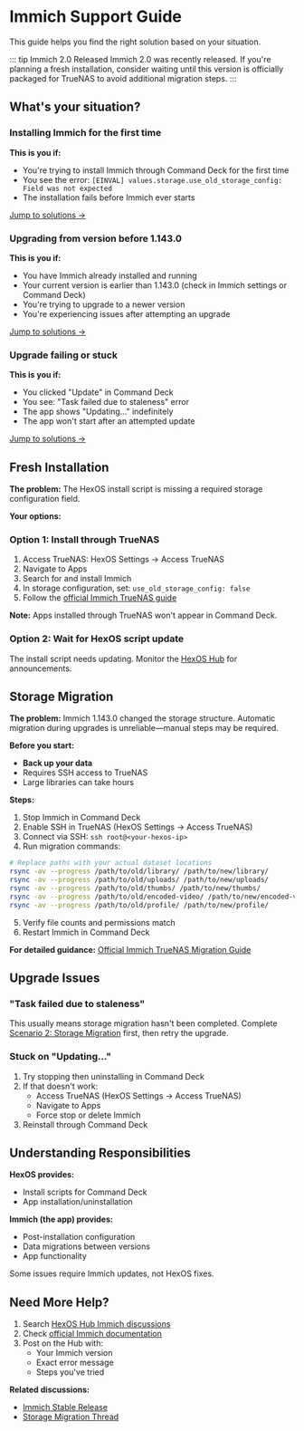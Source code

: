# Immich Support Guide

This guide helps you find the right solution based on your situation.

::: tip Immich 2.0 Released
Immich 2.0 was recently released. If you're planning a fresh installation, consider waiting until this version is officially packaged for TrueNAS to avoid additional migration steps.
:::

## What's your situation?

### Installing Immich for the first time
**This is you if:**
- You're trying to install Immich through Command Deck for the first time
- You see the error: `[EINVAL] values.storage.use_old_storage_config: Field was not expected`
- The installation fails before Immich ever starts

[Jump to solutions →](#fresh-installation)

### Upgrading from version before 1.143.0
**This is you if:**
- You have Immich already installed and running
- Your current version is earlier than 1.143.0 (check in Immich settings or Command Deck)
- You're trying to upgrade to a newer version
- You're experiencing issues after attempting an upgrade

[Jump to solutions →](#storage-migration)

### Upgrade failing or stuck
**This is you if:**
- You clicked "Update" in Command Deck
- You see: "Task failed due to staleness" error
- The app shows "Updating..." indefinitely
- The app won't start after an attempted update

[Jump to solutions →](#upgrade-issues)

<a id="scenario-1-fresh-installation"></a>
## Fresh Installation

**The problem:** The HexOS install script is missing a required storage configuration field.

**Your options:**

### Option 1: Install through TrueNAS

1. Access TrueNAS: HexOS Settings → Access TrueNAS
2. Navigate to Apps
3. Search for and install Immich
4. In storage configuration, set: `use_old_storage_config: false`
5. Follow the [official Immich TrueNAS guide](https://docs.immich.app/install/truenas)

**Note:** Apps installed through TrueNAS won't appear in Command Deck.

### Option 2: Wait for HexOS script update

The install script needs updating. Monitor the [HexOS Hub](https://hub.hexos.com/) for announcements.

<a id="scenario-2-storage-migration"></a>
## Storage Migration

**The problem:** Immich 1.143.0 changed the storage structure. Automatic migration during upgrades is unreliable—manual steps may be required.

**Before you start:**
- **Back up your data**
- Requires SSH access to TrueNAS
- Large libraries can take hours

**Steps:**

1. Stop Immich in Command Deck
2. Enable SSH in TrueNAS (HexOS Settings → Access TrueNAS)
3. Connect via SSH: `ssh root@<your-hexos-ip>`
4. Run migration commands:

```bash
# Replace paths with your actual dataset locations
rsync -av --progress /path/to/old/library/ /path/to/new/library/
rsync -av --progress /path/to/old/uploads/ /path/to/new/uploads/
rsync -av --progress /path/to/old/thumbs/ /path/to/new/thumbs/
rsync -av --progress /path/to/old/encoded-video/ /path/to/new/encoded-video/
rsync -av --progress /path/to/old/profile/ /path/to/new/profile/
```

5. Verify file counts and permissions match
6. Restart Immich in Command Deck

**For detailed guidance:** [Official Immich TrueNAS Migration Guide](https://docs.immich.app/install/truenas)

<a id="scenario-3-upgrade-issues"></a>
## Upgrade Issues

### "Task failed due to staleness"

This usually means storage migration hasn't been completed. Complete [Scenario 2: Storage Migration](#scenario-2-storage-migration) first, then retry the upgrade.

### Stuck on "Updating..."

1. Try stopping then uninstalling in Command Deck
2. If that doesn't work:
   - Access TrueNAS (HexOS Settings → Access TrueNAS)
   - Navigate to Apps
   - Force stop or delete Immich
3. Reinstall through Command Deck

## Understanding Responsibilities

**HexOS provides:**
- Install scripts for Command Deck
- App installation/uninstallation

**Immich (the app) provides:**
- Post-installation configuration
- Data migrations between versions
- App functionality

Some issues require Immich updates, not HexOS fixes.

## Need More Help?

1. Search [HexOS Hub Immich discussions](https://hub.hexos.com/)
2. Check [official Immich documentation](https://docs.immich.app/)
3. Post on the Hub with:
   - Your Immich version
   - Exact error message
   - Steps you've tried

**Related discussions:**
- [Immich Stable Release](https://github.com/immich-app/immich/discussions/22546)
- [Storage Migration Thread](https://hub.hexos.com/topic/3675-immich-update-through-command-deck-fails-failed-to-upgrade-app-task-failed-due-to-staleness/)
